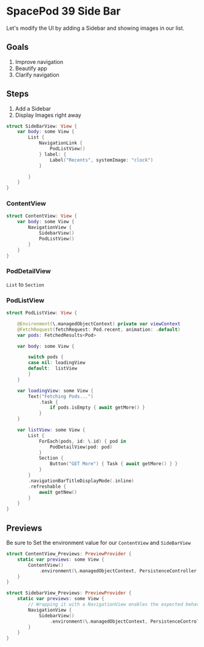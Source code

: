 # SpacePod 39 Side Bar

Let's modify the UI by adding a Sidebar and showing images in our list.

## Goals

1. Improve navigation
2. Beautify app
3. Clarify navigation

## Steps

1. Add a Sidebar
2. Display Images right away

```swift
struct SideBarView: View {
    var body: some View {
        List {
            NavigationLink {
                PodListView()
            } label: {
                Label("Recents", systemImage: "clock")
            }

        }
    }
}
```

### ContentView

```swift
struct ContentView: View {
    var body: some View {
        NavigationView {
            SidebarView()
            PodListView()
        }
    }
}
```

### PodDetailView

`List` to `Section`

### PodListView

```swift
struct PodListView: View {

    @Environment(\.managedObjectContext) private var viewContext
    @FetchRequest(fetchRequest: Pod.recent, animation: .default)
    var pods: FetchedResults<Pod>

    var body: some View {

        switch pods {
        case nil: loadingView
        default:  listView
        }
    }

    var loadingView: some View {
        Text("Fetching Pods...")
            .task {
                if pods.isEmpty { await getMore() }
            }
    }

    var listView: some View {
        List {
            ForEach(pods, id: \.id) { pod in
                PodDetailView(pod: pod)
            }
            Section {
                Button("GET More") { Task { await getMore() } }
            }
        }
        .navigationBarTitleDisplayMode(.inline)
        .refreshable {
            await getNew()
        }
    }
}
```

## Previews

Be sure to Set the environment value for our `ContentView` and `SideBarView`

```swift
struct ContentView_Previews: PreviewProvider {
    static var previews: some View {
        ContentView()
            .environment(\.managedObjectContext, PersistenceController.preview.container.viewContext)
    }
}
```

```swift
struct SidebarView_Previews: PreviewProvider {
    static var previews: some View {
        // Wrapping it with a NavigationView enables the expected behavior in Canvas
        NavigationView {
            SidebarView()
                .environment(\.managedObjectContext, PersistenceController.preview.container.viewContext)
        }
    }
}
```

